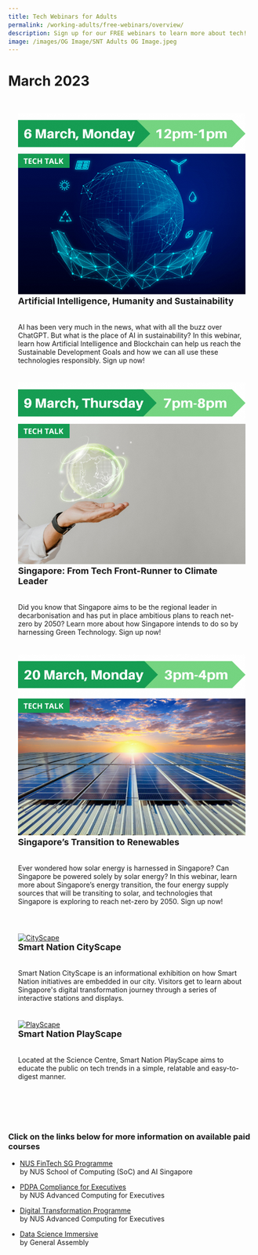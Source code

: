 ```yaml
---
title: Tech Webinars for Adults
permalink: /working-adults/free-webinars/overview/
description: Sign up for our FREE webinars to learn more about tech!
image: /images/OG Image/SNT Adults OG Image.jpeg
---
```

# March 2023

<div class="row" style="padding: 20px 0px 0px 0px;">

<div class="col" style="padding: 10px 20px 10px 20px;"><a href="/workingadults/techwebinarsforadults"><img src="/images/Mar%202023/WA_6%20Mar%202023.png" alt="Tech Webinars for Adults"></a><br>
	<div class="header" style="font-size:18px"><b>Artificial Intelligence, Humanity and Sustainability</b></div><br><br>AI has been very much in the news, what with all the buzz over ChatGPT. But what is the place of AI in sustainability? In this webinar, learn how Artificial Intelligence and Blockchain can help us reach the Sustainable Development Goals and how we can all use these technologies responsibly. Sign up now!
	<br><br></div>

<div class="col" style="padding: 10px 20px 10px 20px;"><a href="/workingadults/techwebinarsforadults"><img src="/images/Mar%202023/WA_9%20Mar%202023.png"></a><br>
	<div class="header" style="font-size:18px"><b>Singapore: From Tech Front-Runner to Climate Leader</b></div><br><br>Did you know that Singapore aims to be the regional leader in decarbonisation and has put in place ambitious plans to reach net-zero by 2050? Learn more about how Singapore intends to do so by harnessing Green Technology. Sign up now!
	<br><br></div>

<div class="col" style="padding: 10px 20px 10px 20px;">  <a href="/workingadults/techwebinarsforadults"><img src="/images/Mar%202023/WA_20%20Mar%202023.png"></a><br>
     <div class="header" style="font-size:18px"><b>Singapore’s Transition to Renewables</b></div><br><br>Ever wondered how solar energy is harnessed in Singapore? Can Singapore be powered solely by solar energy? In this webinar, learn more about Singapore’s energy transition, the four energy supply sources that will be transiting to solar, and technologies that Singapore is exploring to reach net-zero by 2050. Sign up now!
	<br><br></div>	

</div>

<div class="row" style="padding: 20px 0px 0px 0px;">

<div class="col" style="padding: 10px 20px 10px 20px;"><a href="/community/showcases/cityscape"><img src="/images/community/cityscape/Cityscape-01.jpeg" alt="CityScape"></a><br>
	<div class="header" style="font-size:18px"><b>Smart Nation CityScape</b></div><br><br>Smart Nation CityScape is an informational exhibition on how Smart Nation initiatives are embedded in our city. Visitors get to learn about Singapore's digital transformation journey through a series of interactive stations and displays.
	<br><br></div>

<div class="col" style="padding: 10px 20px 10px 20px;"><a href="/community/showcases/playscape"><img src="/images/community/playscape/Playscape_Rubik.jpg" alt="PlayScape"></a><br>
	<div class="header" style="font-size:18px"><b>Smart Nation PlayScape</b></div><br><br>Located at the Science Centre, Smart Nation PlayScape aims to educate the public on tech trends in a simple, relatable and easy-to-digest manner.
	<br><br></div>

<div class="col" style="padding: 10px 20px 10px 20px;"> 
	<br><br></div>	

</div>


###  Click on the links below for more information on available paid courses

* [NUS FinTech SG Programme](/working-adults/fintech/nus-ace)<br>
	by NUS School of Computing (SoC) and AI Singapore

* [PDPA Compliance for Executives](/working-adults/pdpa-compliance/nus-ace)<br>
by NUS Advanced Computing for Executives

* [Digital Transformation Programme](/working-adults/digi-transformation/nus-ace)<br>
 by NUS Advanced Computing for Executives 

* [Data Science Immersive](/working-adults/paid-courses/ga-data-sci) <br>
 by General Assembly